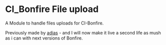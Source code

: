 CI_Bonfire File upload
===================

A Module to handle files uploads for CI-Bonfire.

Previously made by [adias](https://github.com/adias/fileupload) - and I will now make it live a second life as mush as i can with next versions of Bonfire.
